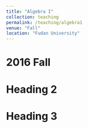 ```yaml
---
title: "Algebra I"
collection: teaching
permalink: /teaching/algebra1
venue: "Fall"
location: "Fudan University"
---
```




2016 Fall
======

Heading 2
======

Heading 3
======
